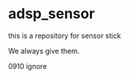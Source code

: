 adsp_sensor
===========

this is a repository for sensor stick



We always give them.


0910
    ignore
